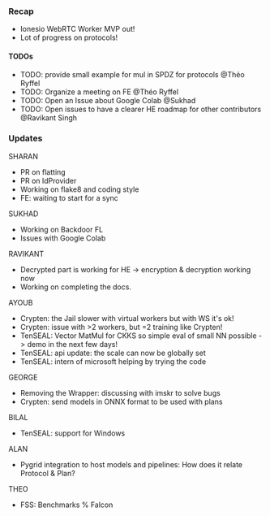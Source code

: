 ### Recap
- Ionesio WebRTC Worker MVP out!
- Lot of progress on protocols!

#### TODOs
- TODO: provide small example for mul in SPDZ for protocols @Théo Ryffel
- TODO: Organize a meeting on FE @Théo Ryffel
- TODO: Open an Issue about Google Colab @Sukhad
- TODO: Open issues to have a clearer HE roadmap for other contributors @Ravikant Singh

### Updates
SHARAN
- PR on flatting
- PR on IdProvider
- Working on flake8 and coding style
- FE: waiting to start for a sync

SUKHAD
- Working on Backdoor FL
- Issues with Google Colab

RAVIKANT
- Decrypted part is working for HE -> encryption & decryption working now
- Working on completing the docs.

AYOUB
- Crypten: the Jail slower with virtual workers but with WS it's ok!
- Crypten: issue with >2 workers, but =2 training like Crypten!
- TenSEAL: Vector MatMul for CKKS so simple eval of small NN possible -> demo in the next few days!
- TenSEAL: api update: the scale can now be globally set
- TenSEAL: intern of microsoft helping by trying the code

GEORGE
- Removing the Wrapper: discussing with imskr to solve bugs
- Crypten: send models in ONNX format to be used with plans

BILAL
- TenSEAL: support for Windows

ALAN
- Pygrid integration to host models and pipelines: How does it relate Protocol & Plan?

THEO
- FSS: Benchmarks % Falcon
